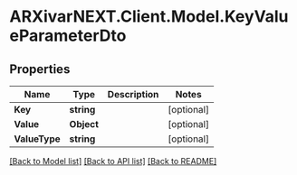# ARXivarNEXT.Client.Model.KeyValueParameterDto
## Properties

Name | Type | Description | Notes
------------ | ------------- | ------------- | -------------
**Key** | **string** |  | [optional] 
**Value** | **Object** |  | [optional] 
**ValueType** | **string** |  | [optional] 

[[Back to Model list]](../README.md#documentation-for-models) [[Back to API list]](../README.md#documentation-for-api-endpoints) [[Back to README]](../README.md)

